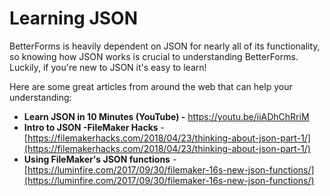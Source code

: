 # Learning JSON

BetterForms is heavily dependent on JSON for nearly all of its functionality, so knowing how JSON works is crucial to understanding BetterForms. Luckily, if you're new to JSON it's easy to learn!

Here are some great articles from around the web that can help your understanding:

* **Learn JSON in 10 Minutes (YouTube) -** [https://youtu.be/iiADhChRriM ](https://youtu.be/iiADhChRriM)
* **Intro to JSON -FileMaker Hacks** - [https://filemakerhacks.com/2018/04/23/thinking-about-json-part-1/](https://filemakerhacks.com/2018/04/23/thinking-about-json-part-1/)
* **Using FileMaker's JSON functions** - [https://luminfire.com/2017/09/30/filemaker-16s-new-json-functions/](https://luminfire.com/2017/09/30/filemaker-16s-new-json-functions/)

